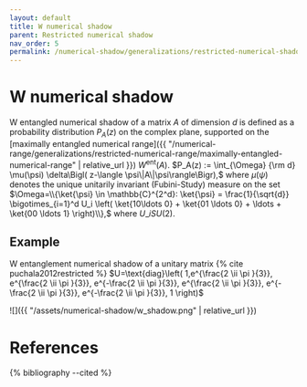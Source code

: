 ```yaml
---
layout: default
title: W numerical shadow
parent: Restricted numerical shadow
nav_order: 5
permalink: /numerical-shadow/generalizations/restricted-numerical-shadow/w-numerical-shadow/
---
```

# W numerical shadow

W entangled numerical shadow of a matrix $A$ of dimension $d$ is defined
as a probability distribution $P_A(z)$ on the complex plane, supported
on the [maximally entangled numerical
range]({{ "/numerical-range/generalizations/restricted-numerical-range/maximally-entangled-numerical-range" | relative_url }})
$W^\mathrm{ent}(A)$. $P_A(z) := \int_{\Omega} {\rm d} \mu(\psi)
\delta\Bigl( z-\langle \psi\|A\|\psi\rangle\Bigr),$ where $\mu(\psi)$
denotes the unique unitarily invariant (Fubini-Study) measure on the set
$\Omega=\\{\ket{\psi} \in \mathbb{C}^{2^d}: \ket{\psi} =
\frac{1}{\sqrt{d}} \bigotimes_{i=1}^d U_i \left( \ket{10\ldots 0} +
\ket{01 \ldots 0} + \ldots + \ket{00 \ldots 1} \right)\\},$ where $U\_i
SU(2)$.

## Example

W entanglement numerical shadow of a unitary matrix
{% cite puchala2012restricted %} $U=\text{diag}\left( 1,e^{\frac{2 \ii \pi
}{3}}, e^{\frac{2 \ii \pi }{3}}, e^{-\frac{2 \ii \pi }{3}}, e^{\frac{2
\ii \pi }{3}}, e^{-\frac{2 \ii \pi }{3}}, e^{-\frac{2 \ii \pi }{3}}, 1
\right)$

![]({{ "/assets/numerical-shadow/w_shadow.png" | relative_url }})

# References

{% bibliography --cited %}
